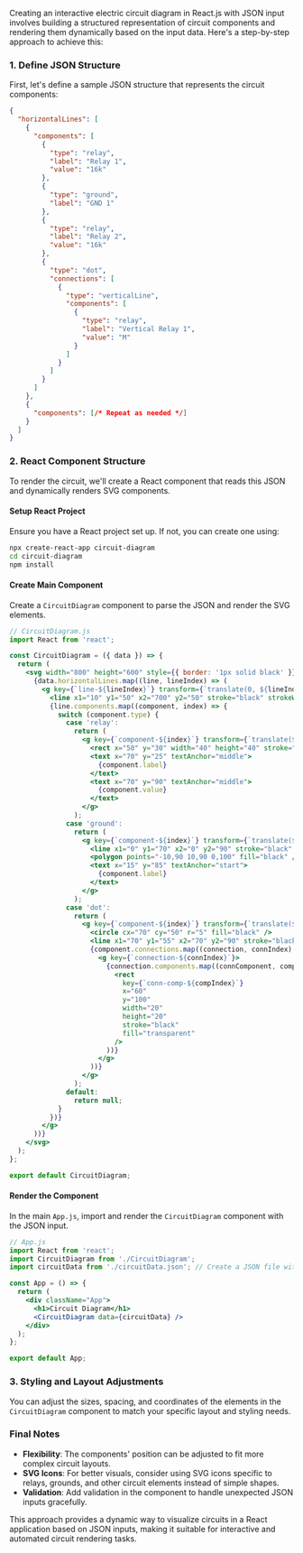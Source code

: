 Creating an interactive electric circuit diagram in React.js with JSON input involves building a structured representation of circuit components and rendering them dynamically based on the input data. Here's a step-by-step approach to achieve this:

### 1. Define JSON Structure
First, let's define a sample JSON structure that represents the circuit components:

```json
{
  "horizontalLines": [
    {
      "components": [
        {
          "type": "relay",
          "label": "Relay 1",
          "value": "16k"
        },
        {
          "type": "ground",
          "label": "GND 1"
        },
        {
          "type": "relay",
          "label": "Relay 2",
          "value": "16k"
        },
        {
          "type": "dot",
          "connections": [
            {
              "type": "verticalLine",
              "components": [
                {
                  "type": "relay",
                  "label": "Vertical Relay 1",
                  "value": "M"
                }
              ]
            }
          ]
        }
      ]
    },
    {
      "components": [/* Repeat as needed */]
    }
  ]
}
```

### 2. React Component Structure
To render the circuit, we'll create a React component that reads this JSON and dynamically renders SVG components.

#### Setup React Project
Ensure you have a React project set up. If not, you can create one using:

```bash
npx create-react-app circuit-diagram
cd circuit-diagram
npm install
```

#### Create Main Component
Create a `CircuitDiagram` component to parse the JSON and render the SVG elements.

```jsx
// CircuitDiagram.js
import React from 'react';

const CircuitDiagram = ({ data }) => {
  return (
    <svg width="800" height="600" style={{ border: '1px solid black' }}>
      {data.horizontalLines.map((line, lineIndex) => (
        <g key={`line-${lineIndex}`} transform={`translate(0, ${lineIndex * 100})`}>
          <line x1="10" y1="50" x2="700" y2="50" stroke="black" strokeWidth="2" />
          {line.components.map((component, index) => {
            switch (component.type) {
              case 'relay':
                return (
                  <g key={`component-${index}`} transform={`translate(${index * 150}, 0)`}>
                    <rect x="50" y="30" width="40" height="40" stroke="black" fill="transparent" />
                    <text x="70" y="25" textAnchor="middle">
                      {component.label}
                    </text>
                    <text x="70" y="90" textAnchor="middle">
                      {component.value}
                    </text>
                  </g>
                );
              case 'ground':
                return (
                  <g key={`component-${index}`} transform={`translate(${index * 150 + 50}, 0)`}>
                    <line x1="0" y1="70" x2="0" y2="90" stroke="black" strokeWidth="2" />
                    <polygon points="-10,90 10,90 0,100" fill="black" />
                    <text x="15" y="85" textAnchor="start">
                      {component.label}
                    </text>
                  </g>
                );
              case 'dot':
                return (
                  <g key={`component-${index}`} transform={`translate(${index * 150}, 0)`}>
                    <circle cx="70" cy="50" r="5" fill="black" />
                    <line x1="70" y1="55" x2="70" y2="90" stroke="black" strokeWidth="2" />
                    {component.connections.map((connection, connIndex) => (
                      <g key={`connection-${connIndex}`}>
                        {connection.components.map((connComponent, compIndex) => (
                          <rect
                            key={`conn-comp-${compIndex}`}
                            x="60"
                            y="100"
                            width="20"
                            height="20"
                            stroke="black"
                            fill="transparent"
                          />
                        ))}
                      </g>
                    ))}
                  </g>
                );
              default:
                return null;
            }
          })}
        </g>
      ))}
    </svg>
  );
};

export default CircuitDiagram;
```

#### Render the Component
In the main `App.js`, import and render the `CircuitDiagram` component with the JSON input.

```jsx
// App.js
import React from 'react';
import CircuitDiagram from './CircuitDiagram';
import circuitData from './circuitData.json'; // Create a JSON file with the structure defined above

const App = () => {
  return (
    <div className="App">
      <h1>Circuit Diagram</h1>
      <CircuitDiagram data={circuitData} />
    </div>
  );
};

export default App;
```

### 3. Styling and Layout Adjustments
You can adjust the sizes, spacing, and coordinates of the elements in the `CircuitDiagram` component to match your specific layout and styling needs.

### Final Notes
- **Flexibility**: The components' position can be adjusted to fit more complex circuit layouts.
- **SVG Icons**: For better visuals, consider using SVG icons specific to relays, grounds, and other circuit elements instead of simple shapes.
- **Validation**: Add validation in the component to handle unexpected JSON inputs gracefully.

This approach provides a dynamic way to visualize circuits in a React application based on JSON inputs, making it suitable for interactive and automated circuit rendering tasks.

